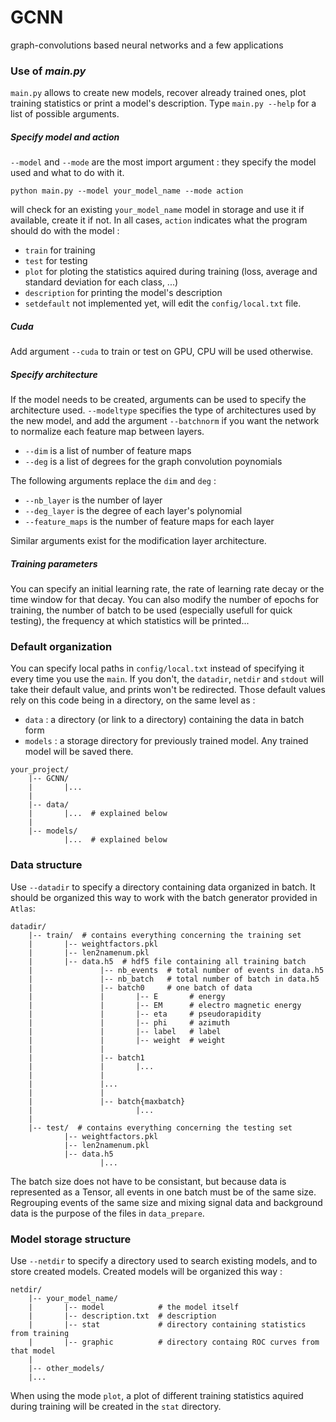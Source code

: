 # GCNN
graph-convolutions based neural networks and a few applications


### Use of _main.py_
`main.py` allows to create new models, recover already trained ones, plot training statistics or print a model's description.
Type `main.py --help` for a list of possible arguments.

##### Specify model and action
`--model` and `--mode` are the most import argument : they specify the model used and what to do with it.

`python main.py --model your_model_name --mode action`

will check for an existing `your_model_name` model in storage and use it if available, create it if not.
In all cases, `action` indicates what the program should do with the model :
- `train` for training
- `test` for testing
- `plot` for ploting the statistics aquired during training (loss, average and standard deviation for each class, ...)
- `description` for printing the model's description
- `setdefault` not implemented yet, will edit the `config/local.txt` file.

##### Cuda
Add argument `--cuda` to train or test on GPU, CPU will be used otherwise.

##### Specify architecture
If the model needs to be created, arguments can be used to specify the architecture used.
`--modeltype` specifies the type of architectures used by the new model, and add the argument `--batchnorm` if you want the network to normalize each feature map between layers. 
- `--dim` is a list of number of feature maps
- `--deg` is a list of degrees for the graph convolution poynomials

The following arguments replace the `dim` and `deg` :
- `--nb_layer` is the number of layer
- `--deg_layer` is the degree of each layer's polynomial
- `--feature_maps` is the number of feature maps for each layer

Similar arguments exist for the modification layer architecture.

##### Training parameters
You can specify an initial learning rate, the rate of learning rate decay or the time window for that decay.
You can also modify the number of epochs for training, the number of batch to be used (especially usefull for quick testing), the frequency at which statistics will be printed...


### Default organization
You can specify local paths in `config/local.txt` instead of specifying it every time you use the `main`.
If you don't, the `datadir`, `netdir` and `stdout` will take their default value, and prints won't be redirected.
Those default values rely on this code being in a directory, on the same level as :
- `data` : a directory (or link to a directory) containing the data in batch form
- `models` : a storage directory for previously trained model. Any trained model will be saved there.

```
your_project/
    |-- GCNN/
    |       |...
    |
    |-- data/
    |       |...  # explained below
    |
    |-- models/
            |...  # explained below
```

### Data structure
Use `--datadir` to specify a directory containing data organized in batch. It should be organized this way to work with the batch generator provided in `Atlas`:
```
datadir/
    |-- train/  # contains everything concerning the training set
    |       |-- weightfactors.pkl
    |       |-- len2namenum.pkl
    |       |-- data.h5  # hdf5 file containing all training batch
    |               |-- nb_events  # total number of events in data.h5
    |               |-- nb_batch   # total number of batch in data.h5
    |               |-- batch0     # one batch of data
    |               |       |-- E       # energy
    |               |       |-- EM      # electro magnetic energy
    |               |       |-- eta     # pseudorapidity
    |               |       |-- phi     # azimuth
    |               |       |-- label   # label
    |               |       |-- weight  # weight
    |               |
    |               |-- batch1
    |               |       |...
    |               |
    |               |...
    |               |
    |               |-- batch{maxbatch}
    |                       |...
    |
    |-- test/  # contains everything concerning the testing set
            |-- weightfactors.pkl
            |-- len2namenum.pkl
            |-- data.h5
                    |...
```
The batch size does not have to be consistant, but because data is represented as a Tensor, all events in one batch must be of the same size.
Regrouping events of the same size and mixing signal data and background data is the purpose of the files in `data_prepare`.


### Model storage structure
Use `--netdir` to specify a directory used to search existing models, and to store created models. Created models will be organized this way :
```
netdir/
    |-- your_model_name/
    |       |-- model            # the model itself
    |       |-- description.txt  # description
    |       |-- stat             # directory containing statistics from training
    |       |-- graphic          # directory containg ROC curves from that model
    |
    |-- other_models/
    |...
```
When using the mode `plot`, a plot of different training statistics aquired during training will be created in the `stat` directory.
